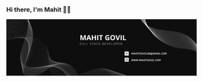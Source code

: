 ### Hi there, I'm Mahit 👋🏻


<img src="https://github.com/mahitgovil/mahitgovil/blob/main/Assets/cover.png" alt="Mahit Govil">
<!--
Here are some ideas to get you started:

- 🔭 I’m currently working on ...
- 🌱 I’m currently learning ...
- 👯 I’m looking to collaborate on ...
- 🤔 I’m looking for help with ...
- 💬 Ask me about ...
- 📫 How to reach me: ...
- 😄 Pronouns: ...
- ⚡ Fun fact: ...
-->
